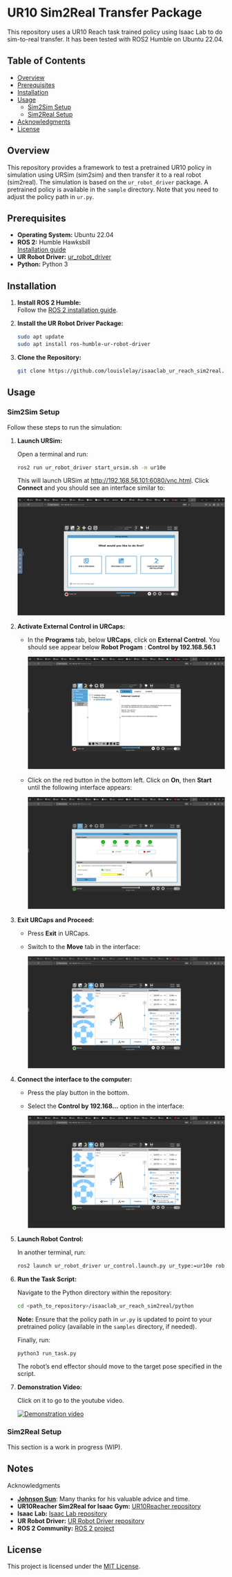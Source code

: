 
# UR10 Sim2Real Transfer Package

This repository uses a UR10 Reach task trained policy using Isaac Lab to do sim-to-real transfer. It has been tested with ROS2 Humble on Ubuntu 22.04.

## Table of Contents

- [Overview](#overview)
- [Prerequisites](#prerequisites)
- [Installation](#installation)
- [Usage](#usage)
  - [Sim2Sim Setup](#sim2sim-setup)
  - [Sim2Real Setup](#sim2real-setup)
- [Acknowledgments](#acknowledgments)
- [License](#license)

## Overview

This repository provides a framework to test a pretrained UR10 policy in simulation using URSim (sim2sim) and then transfer it to a real robot (sim2real). The simulation is based on the `ur_robot_driver` package. A pretrained policy is available in the `sample` directory. Note that you need to adjust the policy path in `ur.py`.

## Prerequisites

- **Operating System:** Ubuntu 22.04
- **ROS 2:** Humble Hawksbill  
  [Installation guide](https://docs.ros.org/en/humble/Installation/Ubuntu-Install-Debians.html)
- **UR Robot Driver:** [ur_robot_driver](https://github.com/UniversalRobots/Universal_Robots_ROS2_Driver)
- **Python:** Python 3

## Installation

1. **Install ROS 2 Humble:**  
   Follow the [ROS 2 installation guide](https://docs.ros.org/en/humble/Installation/Ubuntu-Install-Debians.html).

2. **Install the UR Robot Driver Package:**  
   ```bash
   sudo apt update
   sudo apt install ros-humble-ur-robot-driver
   ```

3. **Clone the Repository:**
   ```bash
   git clone https://github.com/louislelay/isaaclab_ur_reach_sim2real.git
   ```

## Usage

### Sim2Sim Setup

Follow these steps to run the simulation:

1. **Launch URSim:**

   Open a terminal and run:
   ```bash
   ros2 run ur_robot_driver start_ursim.sh -m ur10e
   ```
   This will launch URSim at http://192.168.56.101:6080/vnc.html. Click **Connect** and you should see an interface similar to:

   ![URSim Interface](medias/ursim_interface_image.png)

2. **Activate External Control in URCaps:**

   - In the **Programs** tab, below **URCaps**, click on **External Control**. You should see appear below **Robot Progam** : **Control by 192.168.56.1**

     ![URCaps Interface](medias/urcaps_image.png)

   - Click on the red button in the bottom left. Click on **On**, then **Start** until the following interface appears:
     
     ![Robot Started Interface](medias/robot_started_image.png)

3. **Exit URCaps and Proceed:**

   - Press **Exit** in URCaps.
   - Switch to the **Move** tab in the interface:
     
     ![Next Tab Interface](medias/move_tab_image.png)

4. **Connect the interface to the computer:**

   - Press the play button in the bottom.
   - Select the **Control by 192.168...** option in the interface:
     
     ![Connect Interface](medias/play_selection_image.png)

5. **Launch Robot Control:**

   In another terminal, run:
   ```bash
   ros2 launch ur_robot_driver ur_control.launch.py ur_type:=ur10e robot_ip:=192.168.56.101
   ```

6. **Run the Task Script:**

   Navigate to the Python directory within the repository:
   ```bash
   cd <path_to_repository>/isaaclab_ur_reach_sim2real/python
   ```
   **Note:** Ensure that the policy path in `ur.py` is updated to point to your pretrained policy (available in the `samples` directory, if needed).

   Finally, run:
   ```bash
   python3 run_task.py
   ```
   The robot’s end effector should move to the target pose specified in the script.

7. **Demonstration Video:**

   Click on it to go to the youtube video.
   
   [![Demonstration video](https://img.youtube.com/vi/B4jCdmKzhKA/0.jpg)](https://www.youtube.com/watch?v=B4jCdmKzhKA)

### Sim2Real Setup

This section is a work in progress (WIP).

## Notes

Acknowledgments

- **[Johnson Sun](https://github.com/j3soon)**: Many thanks for his valuable advice and time.
- **UR10Reacher Sim2Real for Isaac Gym:** [UR10Reacher repository](https://github.com/j3soon/OmniIsaacGymEnvs-UR10Reacher)
- **Isaac Lab:** [Isaac Lab repository](https://github.com/isaac-sim/IsaacLab)
- **UR Robot Driver:** [UR Robot Driver repository](https://github.com/UniversalRobots/Universal_Robots_ROS2_Driver)
- **ROS 2 Community:** [ROS 2 project](https://docs.ros.org/en/humble/index.html)

## License

This project is licensed under the [MIT License](LICENSE).
